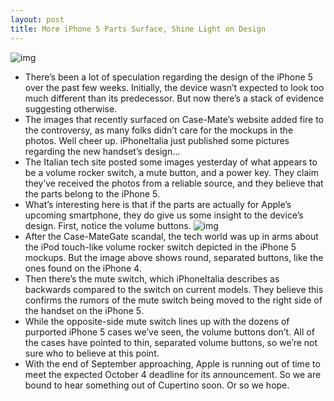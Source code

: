 ```yaml
---
layout: post
title: More iPhone 5 Parts Surface, Shine Light on Design
---
```

![img](http://media.idownloadblog.com/wp-content/uploads/2011/09/Buttons-5G.png)
* There’s been a lot of speculation regarding the design of the iPhone 5 over the past few weeks. Initially, the device wasn’t expected to look too much different than its predecessor. But now there’s a stack of evidence suggesting otherwise.
* The images that recently surfaced on Case-Mate’s website added fire to the controversy, as many folks didn’t care for the mockups in the photos. Well cheer up. iPhoneItalia just published some pictures regarding the new handset’s design…
* The Italian tech site posted some images yesterday of what appears to be a volume rocker switch, a mute button, and a power key. They claim they’ve received the photos from a reliable source, and they believe that the parts belong to the iPhone 5.
* What’s interesting here is that if the parts are actually for Apple’s upcoming smartphone, they do give us some insight to the device’s design. First, notice the volume buttons.
![img](http://media.idownloadblog.com/wp-content/uploads/2011/09/buttons-iphone-5g.png)
* After the Case-MateGate scandal, the tech world was up in arms about the iPod touch-like volume rocker switch depicted in the iPhone 5 mockups. But the image above shows round, separated buttons, like the ones found on the iPhone 4.
* Then there’s the mute switch, which iPhoneItalia describes as backwards compared to the switch on current models. They believe this confirms the rumors of the mute switch being moved to the right side of the handset on the iPhone 5.
* While the opposite-side mute switch lines up with the dozens of purported iPhone 5 cases we’ve seen, the volume buttons don’t. All of the cases have pointed to thin, separated volume buttons, so we’re not sure who to believe at this point.
* With the end of September approaching, Apple is running out of time to meet the expected October 4 deadline for its announcement. So we are bound to hear something out of Cupertino soon. Or so we hope.

